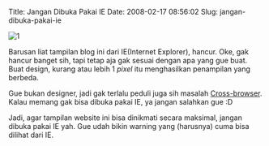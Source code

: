 Title: Jangan Dibuka Pakai IE
Date: 2008-02-17 08:56:02
Slug: jangan-dibuka-pakai-ie

![1](http://kriwil.com/images/1.gif)

Barusan liat tampilan blog ini dari IE(Internet Explorer), hancur. Oke, gak hancur banget sih, tapi tetap aja gak sesuai dengan apa yang gue buat. Buat design, kurang atau lebih 1 _pixel_ itu menghasilkan penampilan yang berbeda.

Gue bukan designer, jadi gak terlalu peduli juga sih masalah [Cross-browser](http://en.wikipedia.org/wiki/Cross-browser). Kalau memang gak bisa dibuka pakai IE, ya jangan salahkan gue :D

Jadi, agar tampilan website ini bisa dinikmati secara maksimal, jangan dibuka pakai IE yah. Gue udah bikin warning yang (harusnya) cuma bisa dilihat dari IE.
